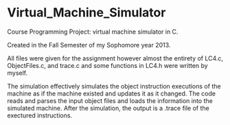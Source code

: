 Virtual_Machine_Simulator
=========================

Course Programming Project: virtual machine simulator in C.

Created in the Fall Semester of my Sophomore year 2013.

All files were given for the assignment however almost the entirety of LC4.c, ObjectFiles.c, and trace.c and some functions in LC4.h were written by myself.

The simulation effectively simulates the object instruction executions of the machine as if the machine existed and updates it as it changed.  The code reads and parses the input object files and loads the information into the simulated machine.  After the simulation, the output is a .trace file of the exectured instructions.
